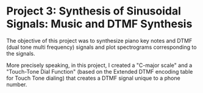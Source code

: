 # Project 3: Synthesis of Sinusoidal Signals: Music and DTMF Synthesis

The objective of this project was to synthesize piano key notes and DTMF (dual tone multi frequency) signals and plot spectrograms corresponding to the signals. 

More precisely speaking, in this project, I created a "C-major scale" and a "Touch-Tone Dial Function" (based on the Extended DTMF encoding table for Touch Tone dialing) that creates a DTMF signal unique to a phone number. 

## 
